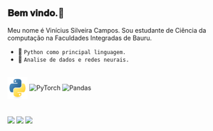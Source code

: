 ## 𝐁𝐞𝐦 𝐯𝐢𝐧𝐝𝐨.🦋

Meu nome é Vinícius Silveira Campos. Sou estudante de Ciência da computação na Faculdades Integradas de Bauru. 

- 🐍 `Python como principal linguagem.`
- 🤖 `Analise de dados e redes neurais. `

<div style="display: inline_block"><br>
  <img align="center" alt="Python" height="50" width="45" src="https://raw.githubusercontent.com/devicons/devicon/master/icons/python/python-original.svg">
  <img align="center" alt="PyTorch"  src="https://img.shields.io/badge/PyTorch-%23EE4C2C.svg?style=for-the-badge&logo=PyTorch&logoColor=white">
  <img align="center" alt="Pandas"  src="https://img.shields.io/badge/pandas-%23150458.svg?style=for-the-badge&logo=pandas&logoColor=white">

</div>

#
<div>
    <a href="https://www.linkedin.com/in/vinicius-silveira-campos/" target="_blank"><img src="https://img.shields.io/badge/-LinkedIn-%230077B5?style=for-the-badge&logo=linkedin&logoColor=white" target="_blank"></a> 
    <a href="https://www.instagram.com/vinicius_v_2/" target="_blank"><img src="https://img.shields.io/badge/-Instagram-%23E4405F?style=for-the-badge&logo=instagram&logoColor=white" target="_blank"></a>
    <a href="mailto:vivico2005@gmail.com" target="_blank"><img src="https://img.shields.io/badge/Gmail-D14836?style=for-the-badge&logo=gmail&logoColor=white" target="_blank"></a>
</div>
